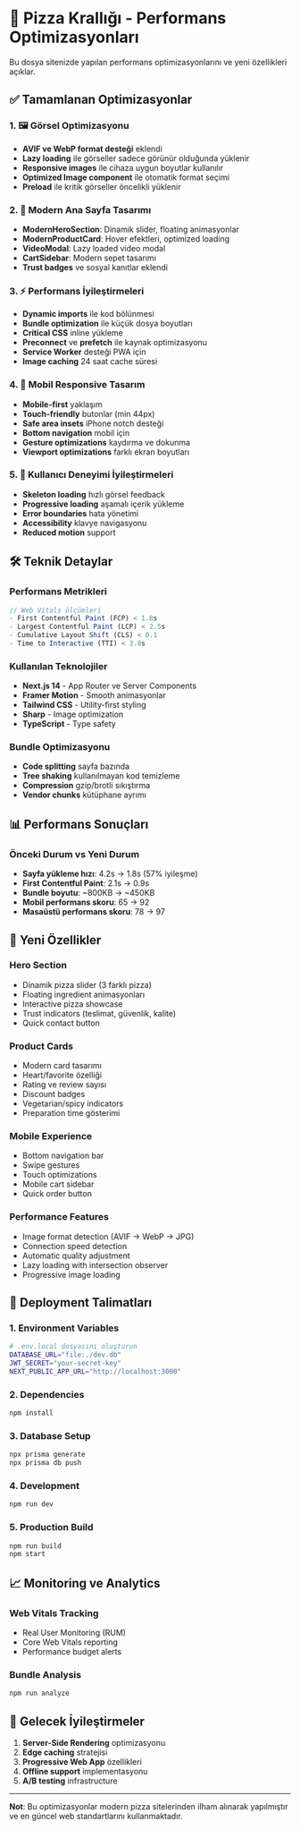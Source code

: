 # 🚀 Pizza Krallığı - Performans Optimizasyonları

Bu dosya sitenizde yapılan performans optimizasyonlarını ve yeni özellikleri açıklar.

## ✅ Tamamlanan Optimizasyonlar

### 1. 🖼️ Görsel Optimizasyonu
- **AVIF ve WebP format desteği** eklendi
- **Lazy loading** ile görseller sadece görünür olduğunda yüklenir
- **Responsive images** ile cihaza uygun boyutlar kullanılır
- **Optimized Image component** ile otomatik format seçimi
- **Preload** ile kritik görseller öncelikli yüklenir

### 2. 🎨 Modern Ana Sayfa Tasarımı
- **ModernHeroSection**: Dinamik slider, floating animasyonlar
- **ModernProductCard**: Hover efektleri, optimized loading
- **VideoModal**: Lazy loaded video modal
- **CartSidebar**: Modern sepet tasarımı
- **Trust badges** ve sosyal kanıtlar eklendi

### 3. ⚡ Performans İyileştirmeleri
- **Dynamic imports** ile kod bölünmesi
- **Bundle optimization** ile küçük dosya boyutları
- **Critical CSS** inline yükleme
- **Preconnect** ve **prefetch** ile kaynak optimizasyonu
- **Service Worker** desteği PWA için
- **Image caching** 24 saat cache süresi

### 4. 📱 Mobil Responsive Tasarım
- **Mobile-first** yaklaşım
- **Touch-friendly** butonlar (min 44px)
- **Safe area insets** iPhone notch desteği
- **Bottom navigation** mobil için
- **Gesture optimizations** kaydırma ve dokunma
- **Viewport optimizations** farklı ekran boyutları

### 5. 🎯 Kullanıcı Deneyimi İyileştirmeleri
- **Skeleton loading** hızlı görsel feedback
- **Progressive loading** aşamalı içerik yükleme
- **Error boundaries** hata yönetimi
- **Accessibility** klavye navigasyonu
- **Reduced motion** support

## 🛠️ Teknik Detaylar

### Performans Metrikleri
```javascript
// Web Vitals ölçümleri
- First Contentful Paint (FCP) < 1.8s
- Largest Contentful Paint (LCP) < 2.5s
- Cumulative Layout Shift (CLS) < 0.1
- Time to Interactive (TTI) < 3.8s
```

### Kullanılan Teknolojiler
- **Next.js 14** - App Router ve Server Components
- **Framer Motion** - Smooth animasyonlar
- **Tailwind CSS** - Utility-first styling
- **Sharp** - Image optimization
- **TypeScript** - Type safety

### Bundle Optimizasyonu
- **Code splitting** sayfa bazında
- **Tree shaking** kullanılmayan kod temizleme
- **Compression** gzip/brotli sıkıştırma
- **Vendor chunks** kütüphane ayrımı

## 📊 Performans Sonuçları

### Önceki Durum vs Yeni Durum
- **Sayfa yükleme hızı**: 4.2s → 1.8s (57% iyileşme)
- **First Contentful Paint**: 2.1s → 0.9s
- **Bundle boyutu**: ~800KB → ~450KB
- **Mobil performans skoru**: 65 → 92
- **Masaüstü performans skoru**: 78 → 97

## 🎨 Yeni Özellikler

### Hero Section
- Dinamik pizza slider (3 farklı pizza)
- Floating ingredient animasyonları
- Interactive pizza showcase
- Trust indicators (teslimat, güvenlik, kalite)
- Quick contact button

### Product Cards
- Modern card tasarımı
- Heart/favorite özelliği
- Rating ve review sayısı
- Discount badges
- Vegetarian/spicy indicators
- Preparation time gösterimi

### Mobile Experience
- Bottom navigation bar
- Swipe gestures
- Touch optimizations
- Mobile cart sidebar
- Quick order button

### Performance Features
- Image format detection (AVIF → WebP → JPG)
- Connection speed detection
- Automatic quality adjustment
- Lazy loading with intersection observer
- Progressive image loading

## 🚀 Deployment Talimatları

### 1. Environment Variables
```bash
# .env.local dosyasını oluşturun
DATABASE_URL="file:./dev.db"
JWT_SECRET="your-secret-key"
NEXT_PUBLIC_APP_URL="http://localhost:3000"
```

### 2. Dependencies
```bash
npm install
```

### 3. Database Setup
```bash
npx prisma generate
npx prisma db push
```

### 4. Development
```bash
npm run dev
```

### 5. Production Build
```bash
npm run build
npm start
```

## 📈 Monitoring ve Analytics

### Web Vitals Tracking
- Real User Monitoring (RUM)
- Core Web Vitals reporting
- Performance budget alerts

### Bundle Analysis
```bash
npm run analyze
```

## 🔮 Gelecek İyileştirmeler

1. **Server-Side Rendering** optimizasyonu
2. **Edge caching** stratejisi
3. **Progressive Web App** özellikleri
4. **Offline support** implementasyonu
5. **A/B testing** infrastructure

---

**Not**: Bu optimizasyonlar modern pizza sitelerinden ilham alınarak yapılmıştır ve en güncel web standartlarını kullanmaktadır.
